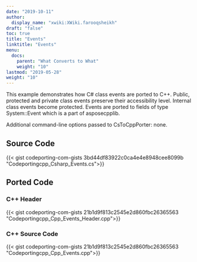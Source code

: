 ```yaml
---
date: "2019-10-11"
author:
  display_name: "xwiki:XWiki.farooqsheikh"
draft: "false"
toc: true
title: "Events"
linktitle: "Events"
menu:
  docs:
    parent: "What Converts to What"
    weight: "10"
lastmod: "2019-05-28"
weight: "10"
---
```


This example demonstrates how C# class events are ported to C++. Public, protected and private class events preserve their accessibility level. Internal class events become protected. Events are ported to fields of type System::Event<T> which is a part of asposecpplib.

Additional command-line options passed to CsToCppPorter: none.

## Source Code ##

{{< gist codeporting-com-gists 3bd44df83922c0ca4e4e8948cee8099b "Codeportingcpp_Csharp_Events.cs">}}

## Ported Code ##

### C++ Header ###

{{< gist codeporting-com-gists 21b1d9f813c2545e2d860fbc26365563 "Codeportingcpp_Cpp_Events_Header.cpp">}}

### C++ Source Code ###

{{< gist codeporting-com-gists 21b1d9f813c2545e2d860fbc26365563 "Codeportingcpp_Cpp_Events.cpp">}}
